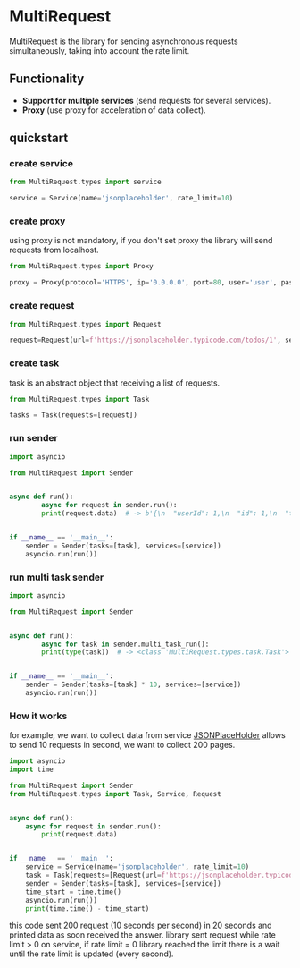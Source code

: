 # MultiRequest

MultiRequest is the library for sending asynchronous requests simultaneously, taking into account the rate limit.

## Functionality

- __Support for multiple services__ (send requests for several services).
- __Proxy__ (use proxy for acceleration of data collect).

## quickstart

### create service

``` python
from MultiRequest.types import service

service = Service(name='jsonplaceholder', rate_limit=10)
```

### create proxy

using proxy is not mandatory, if you don't set proxy the library will send requests from localhost.

``` python
from MultiRequest.types import Proxy

proxy = Proxy(protocol='HTTPS', ip='0.0.0.0', port=80, user='user', password='password')
```

### create request

``` python
from MultiRequest.types import Request

request=Request(url=f'https://jsonplaceholder.typicode.com/todos/1', service=service)
```

### create task

task is an abstract object that receiving a list of requests.

``` python
from MultiRequest.types import Task

tasks = Task(requests=[request])
```

### run sender

``` python
import asyncio

from MultiRequest import Sender


async def run():
        async for request in sender.run():
        print(request.data)  # -> b'{\n  "userId": 1,\n  "id": 1,\n  "title": "delectus aut autem",\n  "completed": false\n}'


if __name__ == '__main__':
    sender = Sender(tasks=[task], services=[service])
    asyncio.run(run())
```

### run multi task sender

``` python
import asyncio

from MultiRequest import Sender


async def run():
        async for task in sender.multi_task_run():
        print(type(task))  # -> <class 'MultiRequest.types.task.Task'>


if __name__ == '__main__':
    sender = Sender(tasks=[task] * 10, services=[service])
    asyncio.run(run())
```

### How it works

for example, we want to collect data from service [JSONPlaceHolder] allows to send 10 requests in second, we want to
collect 200 pages.

``` python
import asyncio
import time

from MultiRequest import Sender
from MultiRequest.types import Task, Service, Request


async def run():
    async for request in sender.run():
        print(request.data)


if __name__ == '__main__':
    service = Service(name='jsonplaceholder', rate_limit=10)
    task = Task(requests=[Request(url=f'https://jsonplaceholder.typicode.com/todos/{i}', service=service) for i in range(1, 201)])
    sender = Sender(tasks=[task], services=[service])
    time_start = time.time()
    asyncio.run(run())
    print(time.time() - time_start)

```

this code sent 200 request (10 seconds per second) in 20 seconds and printed data as soon received the answer.
library sent request while rate limit > 0 on service, if rate limit = 0 library reached the limit there is a wait until
the rate limit is updated (every second).

[JSONPlaceHolder]: <https://jsonplaceholder.typicode.com/todos>